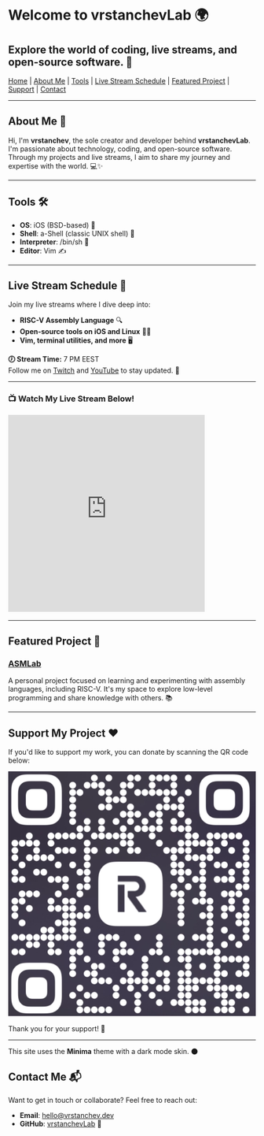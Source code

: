# Welcome to vrstanchevLab 🌍

Explore the world of coding, live streams, and open-source software. 🚀  
---  
[Home](#welcome-to-vrstanchevlab-) | [About Me](#about-me-) | [Tools](#tools-) | [Live Stream Schedule](#live-stream-schedule-) | [Featured Project](#featured-project-) | [Support](#support-my-project-) | [Contact](#contact-me-)

---

## About Me 👤  

Hi, I'm **vrstanchev**, the sole creator and developer behind **vrstanchevLab**. I'm passionate about technology, coding, and open-source software. Through my projects and live streams, I aim to share my journey and expertise with the world. 💻✨  

---

## Tools 🛠️  

- **OS**: iOS (BSD-based) 🍏  
- **Shell**: a-Shell (classic UNIX shell) 🐚  
- **Interpreter**: /bin/sh 📜  
- **Editor**: Vim ✍️  

---

## Live Stream Schedule 📅  

Join my live streams where I dive deep into:  

- **RISC-V Assembly Language** 🔍  
- **Open-source tools on iOS and Linux** 📱🐧  
- **Vim, terminal utilities, and more** 🖥️  

**🕖 Stream Time:** 7 PM EEST  
Follow me on [Twitch](https://www.twitch.tv/vrstanchev) and [YouTube](https://www.youtube.com/@vrstanchev) to stay updated. 🔔  

---

### 📺 Watch My Live Stream Below!  

<iframe  
  src="https://player.twitch.tv/?channel=vrstanchev&parent=vrstanchev.dev"  
  height="400"  
  width="400"  
  frameborder="0"  
  allowfullscreen="true">  
</iframe>  

---

## Featured Project 🌟  

### [ASMLab](https://github.com/vrstanchevLab/ASMLab)  
A personal project focused on learning and experimenting with assembly languages, including RISC-V. It's my space to explore low-level programming and share knowledge with others. 📚  

---

## Support My Project ❤️  

If you'd like to support my work, you can donate by scanning the QR code below:  

![Support QR Code](qr.png)  

Thank you for your support! 🙏  

---

This site uses the **Minima** theme with a dark mode skin. 🌑  

## Contact Me 📬  

Want to get in touch or collaborate? Feel free to reach out:  

- **Email**: [hello@vrstanchev.dev](mailto:hello@vrstanchev.dev)  
- **GitHub**: [vrstanchevLab](https://github.com/vrstanchevLab) 🔗  
